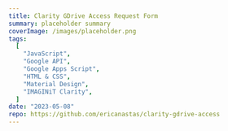 ```yaml
---
title: Clarity GDrive Access Request Form
summary: placeholder summary
coverImage: /images/placeholder.png
tags:
  [
    "JavaScript",
    "Google API",
    "Google Apps Script",
    "HTML & CSS",
    "Material Design",
    "IMAGINiT Clarity",
  ]
date: "2023-05-08"
repo: https://github.com/ericanastas/clarity-gdrive-access
---
```

